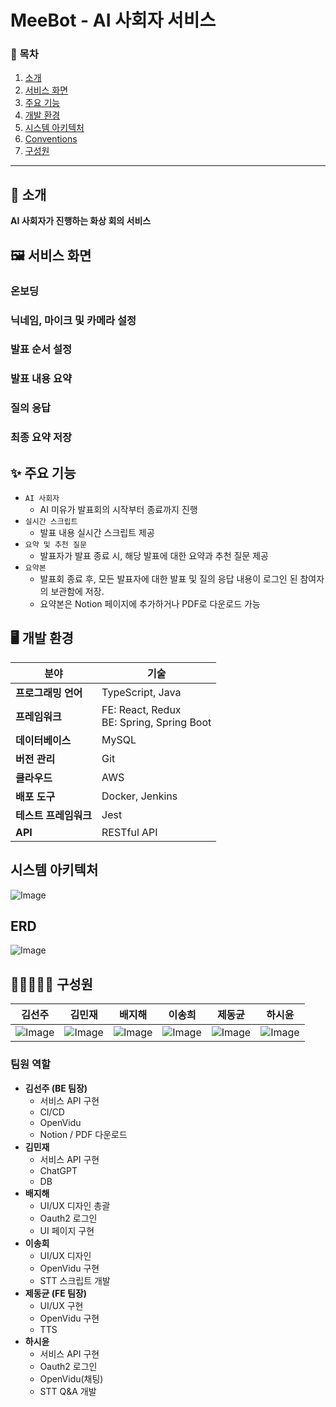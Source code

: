 # MeeBot - AI 사회자 서비스

### 📜 목차
 1. [소개](#-소개)
 2. [서비스 화면](#-서비스-화면)
 3. [주요 기능](#-주요-기능)
 4. [개발 환경](#%EF%B8%8F-개발-환경)
 5. [시스템 아키텍처](#-시스템-아키텍처)
 6. [Conventions](#-conventions)
 7. [구성원](#-구성원)
---

## 🤍 소개
<b>AI 사회자가 진행하는 화상 회의 서비스</b>

## 🖼️ 서비스 화면
### 온보딩
### 닉네임, 마이크 및 카메라 설정
### 발표 순서 설정
### 발표 내용 요약
### 질의 응답
### 최종 요약 저장

## ✨ 주요 기능
- `AI 사회자`
    - AI 미유가 발표회의 시작부터 종료까지 진행
- `실시간 스크립트`
    - 발표 내용 실시간 스크립트 제공
- `요약 및 추천 질문`
    - 발표자가 발표 종료 시, 해당 발표에 대한 요약과 추천 질문 제공
- `요약본`
    - 발표회 종료 후, 모든 발표자에 대한 발표 및 질의 응답 내용이 로그인 된 참여자의 보관함에 저장.
    - 요약본은 Notion 페이지에  추가하거나 PDF로 다운로드 가능

## 🖥️ 개발 환경
| **분야**           | **기술**          |
|------------------|------------------|
| **프로그래밍 언어** | TypeScript, Java |
| **프레임워크**     | FE: React, Redux <br> BE: Spring, Spring Boot |
| **데이터베이스**   | MySQL            |
| **버전 관리**     | Git              |
| **클라우드**      | AWS              |
| **배포 도구**     | Docker, Jenkins  |
| **테스트 프레임워크** | Jest          |
| **API**          | RESTful API      |

## 시스템 아키텍처
![Image](https://github.com/user-attachments/assets/ee7f0c11-11c8-4765-9816-92dd5b796b04)


## ERD
![Image](https://github.com/user-attachments/assets/d8bb1431-b577-4317-ae46-7ca9f8ba42ce)

      
## 🙋🏻🙋🏻‍♀️ 구성원


| 김선주 | 김민재 | 배지해 | 이송희 | 제동균 | 하시윤 |
|:---:|:---:|:---:|:---:|:---:|:---:|
|![Image](https://github.com/user-attachments/assets/113394aa-f875-49cb-8257-180a39a36df3)|![Image](https://github.com/user-attachments/assets/96f08f41-2d76-4143-bdf6-de8acefab6ae)|![Image](https://github.com/user-attachments/assets/4546914a-61f0-4da7-89ef-d537268d7a88)|![Image](https://github.com/user-attachments/assets/31299ec3-23c8-4ddb-ba70-10c0025d7e67)|![Image](https://github.com/user-attachments/assets/bcfa611c-d802-4bb6-9041-924a793a74fd)|![Image](https://github.com/user-attachments/assets/2ca06b89-5d46-4d48-8029-129cd7d9c825)|

### 팀원 역할

- **김선주 (BE 팀장)**
    - 서비스 API 구현
    - CI/CD
    - OpenVidu
    - Notion / PDF 다운로드
- **김민재**
    - 서비스 API 구현
    - ChatGPT
    - DB
- **배지해**
    - UI/UX 디자인 총괄
    - Oauth2 로그인
    - UI 페이지 구현
- **이송희**
    - UI/UX 디자인
    - OpenVidu 구현
    - STT 스크립트 개발
- **제동균 (FE 팀장)**
    - UI/UX 구현
    - OpenVidu 구현
    - TTS
- **하시윤**
    - 서비스 API 구현
    - Oauth2 로그인
    - OpenVidu(채팅)
    - STT Q&A 개발

